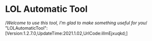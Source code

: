 # LOL Automatic Tool
/*Welcome to use this tool, I'm glad to make something useful for you*/
"LOLAutomaticTool":[Version:1.2.7.0,UpdateTime:2021.1.02,UrlCode:iIlmEjxuqkd;]
